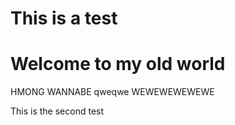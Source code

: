 # This is a test


# Welcome to my old world

HMONG WANNABE
qweqwe
WEWEWEWEWEWE


This is the second test